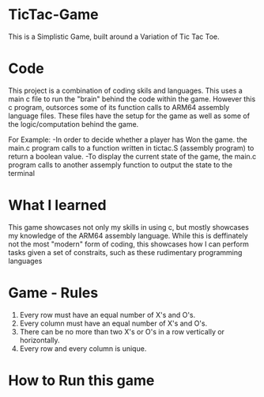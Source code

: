 # TicTac-Game
This is a Simplistic Game, built around a Variation of Tic Tac Toe.

# Code

This project is a combination of coding skils and languages. This uses a main c file to run the "brain" behind the code within the game. However this c program, outsorces some of its function calls to ARM64 assembly language files. These files have the setup for the game as well as some of the logic/computation behind the game. 

For Example: 
    -In order to decide whether a player has Won the game. the main.c program calls to a function written in tictac.S (assembly program) to return a boolean value.
    -To display the current state of the game, the main.c program calls to another assemply function to output the state to the terminal


# What I learned
This game showcases not only my skills in using c, but mostly showcases my knowledge of the ARM64 assembly language. While this is deffinately not the most "modern" form of coding, this showcases how I can perform tasks given a set of constraits, such as these rudimentary programming languages

# Game - Rules
1)  Every row must have an equal number of X's and O's.
2)  Every column must have an equal number of X's and O's.
3)  There can be no more than two X's or O's in a row vertically or horizontally.
4)  Every row and every column is unique.

 # How to Run this game

 
